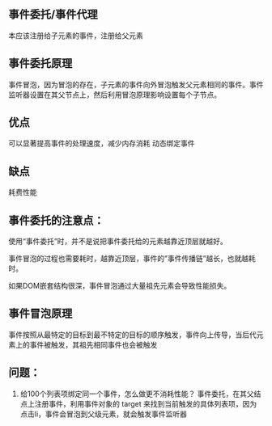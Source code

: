 ## 事件委托/事件代理
本应该注册给子元素的事件，注册给父元素

## 事件委托原理
事件冒泡，因为冒泡的存在，子元素的事件向外冒泡触发父元素相同的事件。事件监听器设置在其父节点上，然后利用冒泡原理影响设置每个子节点。

## 优点
可以显著提高事件的处理速度，减少内存消耗
动态绑定事件
## 缺点
耗费性能


## 事件委托的注意点：
使用“事件委托”时，并不是说把事件委托给的元素越靠近顶层就越好。

事件冒泡的过程也需要耗时，越靠近顶层，事件的”事件传播链”越长，也就越耗时。

如果DOM嵌套结构很深，事件冒泡通过大量祖先元素会导致性能损失。

##  事件冒泡原理
事件按照从最特定的目标到最不特定的目标的顺序触发，事件向上传导，当后代元素上的事件被触发，其祖先相同事件也会被触发

## 问题：
1. 给100个列表项绑定同一个事件，怎么做更不消耗性能？
事件委托，在其父结点上注册事件，利用事件对象的 target 来找到当前触发的具体列表项，因为点击li，事件会冒泡到父级元素，就会触发事件监听器

